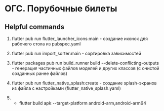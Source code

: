 # ОГС. Порубочные билеты

## Helpful commands

1. flutter pub run flutter_launcher_icons:main - создание иконок для рабочего стола из pubspec.yaml
2. flutter pub run import_sorter:main - сортировка зависимостей
3. flutter packages pub run build_runner build --delete-conflicting-outputs - генерация частичных файлов моделей и других классов (с очистой созданных ранее файлов)

4. flutter pub run flutter_native_splash:create - создание splash-экранов из файла с настройками (flutter_native_splash.yaml)

5. - flutter build apk --target-platform android-arm,android-arm64
